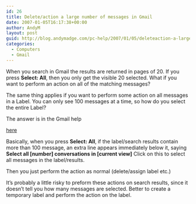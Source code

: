 ```yaml
---
id: 26
title: Delete/action a large number of messages in Gmail
date: 2007-01-05T16:17:38+00:00
author: AndyM
layout: post
guid: http://blog.andymadge.com/pc-help/2007/01/05/deleteaction-a-large-number-of-messages-in-gmail/
categories:
  - Computers
  - Gmail
---
```

When you search in Gmail the results are returned in pages of 20. If you press **Select: All**, then you only get the visible 20 selected. What if you want to perform an action on all of the matching messages?

The same thing applies if you want to perform some action on all messages in a Label. You can only see 100 messages at a time, so how do you select the entire Label?

<!--more-->The answer is in the Gmail help 

[here](http://mail.google.com/support/bin/answer.py?answer=35088&query=delete+all&topic=&type=f&ctx=search)

Basically, when you press **Select: All**, if the label/search results contain more than 100 message, an extra line appears immediately below it, saying **Select all [number] conversations in [current view]** Click on this to select all messages in the label/results.

Then you just perform the action as normal (delete/assign label etc.)

It&#8217;s probably a little risky to preform these actions on search results, since it doesn&#8217;t tell you how many messages are selected. Better to create a temporary label and perform the action on the label.